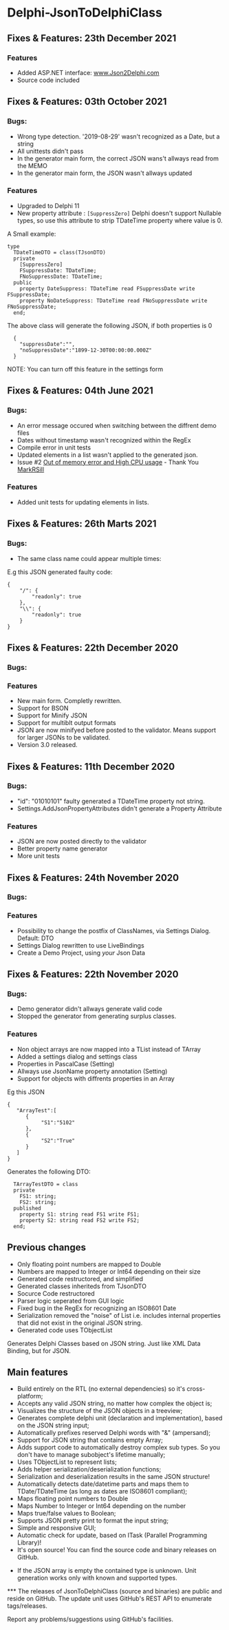 Delphi-JsonToDelphiClass
========================
## Fixes & Features: 23th December 2021 ##

### Features ###
* Added ASP.NET interface: www.Json2Delphi.com
* Source code included

## Fixes & Features: 03th October 2021 ##

### Bugs: ###
* Wrong type detection. '2019-08-29' wasn't recognized as a Date, but a string
* All unittests didn't pass
* In the generator main form, the correct JSON wans't allways read from the MEMO 
* In the generator main form, the JSON wasn't allways updated

### Features ###
* Upgraded to Delphi 11
* New property attribute : ```[SuppressZero]```
  Delphi doesn't support Nullable types, so use this attribute to strip TDateTime property where value is 0.

A Small example:
```  
type
  TDateTimeDTO = class(TJsonDTO)
  private
    [SuppressZero]
    FSuppressDate: TDateTime;
    FNoSuppressDate: TDateTime;
  public
    property DateSuppress: TDateTime read FSuppressDate write FSuppressDate;
    property NoDateSuppress: TDateTime read FNoSuppressDate write FNoSuppressDate;
  end;
```
The above class will generate the following JSON, if both properties is 0 

```
  {
    "suppressDate":"",
    "noSuppressDate":"1899-12-30T00:00:00.000Z"
  }
```
NOTE: You can turn off this feature in the settings form 

## Fixes & Features: 04th June 2021 ##

### Bugs: ###
* An error message occured when switching between the diffrent demo files
* Dates without timestamp wasn't recognized within  the RegEx
* Compile error in unit tests
* Updated elements in a list wasn't applied to the generated json.
* Issue #2 [Out of memory error and High CPU usage](https://github.com/JensBorrisholt/Delphi-JsonToDelphiClass/pull/2) - Thank You [MarkRSill](https://github.com/MarkRSill)

### Features ###
* Added unit tests for updating elements in lists.

## Fixes & Features: 26th Marts 2021 ##

### Bugs: ###
* The same class name could appear multiple times:

E.g this JSON generated faulty code:

```
{
    "/": {
        "readonly": true
    },
    "\\": {
        "readonly": true
    }
} 
```

## Fixes & Features: 22th December 2020 ##

### Bugs: ###

### Features ###

* New main form. Completly rewritten. 
* Support for BSON
* Support for Minify JSON
* Support for multiblt output formats
* JSON are now minifyed before posted to the validator. Means support for larger JSONs to be validated. 
* Version 3.0 released.

## Fixes & Features: 11th December 2020 ##

### Bugs: ###

* "id": "01010101" faulty generated a TDateTime property not string. 
* Settings.AddJsonPropertyAttributes didn't generate a Property Attribute 

### Features ###

* JSON are now posted directly to the validator
* Better property name generator
* More unit tests

## Fixes & Features: 24th November 2020 ##

### Bugs: ###

### Features ###

* Possibility to change the postfix of ClassNames, via Settings Dialog. Default: DTO
* Settings Dialog rewritten to use LiveBindings
* Create a Demo Project, using *your* Json Data

## Fixes & Features: 22th November 2020 ##

### Bugs: ###
* Demo generator didn't allways generate valid code
* Stopped the generator from generating surplus classes. 

### Features ###
* Non object arrays are now mapped into a TList<T> instead of TArray<T>
* Added a settings dialog and settings class
* Properties in PascalCase (Setting)
* Allways use JsonName property annotation  (Setting)
* Support for objects with diffrents properties in an Array

Eg this JSON 
```
{
   "ArrayTest":[
      {
           "S1":"5102"
      },
      {
           "S2":"True"
      }      
   ]
}
```

Generates the following DTO:
```
  TArrayTestDTO = class
  private
    FS1: string;
    FS2: string;
  published
    property S1: string read FS1 write FS1;
    property S2: string read FS2 write FS2;
  end;
```


## Previous changes ##

* Only floating point numbers are mapped to Double
* Numbers are mapped to Integer or Int64 depending on their size
* Generated code restructored, and simplified
* Generated classes inheriteds from TJsonDTO
* Socurce Code restructored
* Parser logic seperated from GUI logic
* Fixed bug in the RegEx for recognizing an ISO8601 Date
* Serialization removed the "noise" of List<T> i.e. includes internal properties that did not exist in the original JSON string.
* Generated code uses TObjectList<T>
  
Generates Delphi Classes based on JSON string. Just like XML Data Binding, but for JSON.

## Main features ##

- Build entirely on the RTL (no external dependencies) so it's cross-platform;
- Accepts any valid JSON string, no matter how complex the object is;
- Visualizes the structure of the JSON objects in a treeview;
- Generates complete delphi unit (declaration and implementation), based on the JSON string input;
- Automatically prefixes reserved Delphi words with "&" (ampersand);
- Support for JSON string that contains empty Array;
- Adds support code to automatically destroy complex sub types. So you don't have to manage subobject's lifetime manually;
- Uses TObjectList<T> to represent lists;
- Adds helper serialization/deserialization functions;
- Serialization and deserialization results in the same JSON structure!
- Automatically detects date/datetime parts and maps them to TDate/TDateTime (as long as dates are ISO8601 compliant);
- Maps floating point numbers to Double
- Maps Number to Integer or Int64 depending on the number
- Maps true/false values to Boolean;
- Supports JSON pretty print to format the input string;
- Simple and responsive GUI;
- Automatic check for update, based on ITask (Parallel Programming Library)!
- It's open source! You can find the source code and binary releases on GitHub.

* If the JSON array is empty the contained type is unknown. Unit generation works only with known and supported types.

*** The releases of JsonToDelphiClass (source and binaries) are public and reside on GitHub. The update unit uses GitHub's REST API to enumerate tags/releases.

Report any problems/suggestions using GitHub's facilities.

